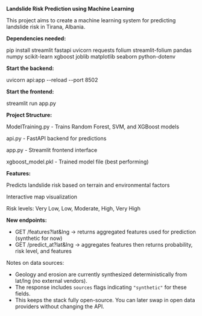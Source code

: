**Landslide Risk Prediction using Machine Learning**

This project aims to create a machine learning system for predicting landslide risk in Tirana, Albania.


**Dependencies needed:**

  pip install streamlit fastapi uvicorn requests folium streamlit-folium pandas numpy scikit-learn xgboost joblib matplotlib seaborn python-dotenv


**Start the backend:**

uvicorn api:app --reload --port 8502


**Start the frontend:** 

streamlit run app.py


**Project Structure:**

  ModelTraining.py - Trains Random Forest, SVM, and XGBoost models
  
  api.py - FastAPI backend for predictions
  
  app.py - Streamlit frontend interface
  
  xgboost_model.pkl - Trained model file (best performing)


**Features:**

  Predicts landslide risk based on terrain and environmental factors
  
  Interactive map visualization
  
  Risk levels: Very Low, Low, Moderate, High, Very High


**New endpoints:**

- GET /features?lat&lng → returns aggregated features used for prediction (synthetic for now)
- GET /predict_at?lat&lng → aggregates features then returns probability, risk level, and features


Notes on data sources:
- Geology and erosion are currently synthesized deterministically from lat/lng (no external vendors).
- The response includes `sources` flags indicating `"synthetic"` for these fields.
- This keeps the stack fully open-source. You can later swap in open data providers without changing the API.
